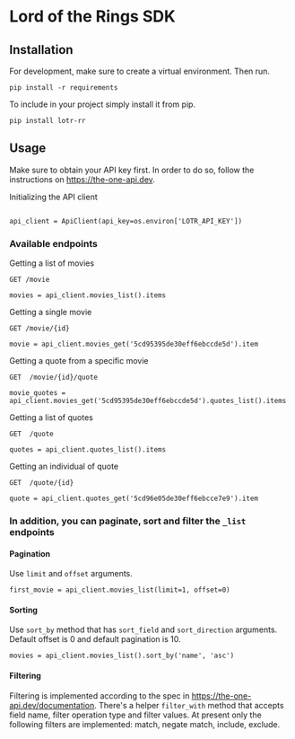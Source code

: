 # Lord of the Rings SDK

## Installation

For development, make sure to create a virtual environment. Then run. 

```
pip install -r requirements
```

To include in your project simply install it from pip.

```
pip install lotr-rr
```

## Usage

Make sure to obtain your API key first. In order to do so, follow the instructions on https://the-one-api.dev.

Initializing the API client

```

api_client = ApiClient(api_key=os.environ['LOTR_API_KEY'])
```

### Available endpoints

Getting a list of movies
```
GET /movie
```
```
movies = api_client.movies_list().items
```

Getting a single movie
```
GET /movie/{id}
```
```
movie = api_client.movies_get('5cd95395de30eff6ebccde5d').item
```

Getting a quote from a specific movie
```
GET  /movie/{id}/quote
```
```
movie_quotes = api_client.movies_get('5cd95395de30eff6ebccde5d').quotes_list().items
```

Getting a list of quotes
```
GET  /quote
```
```
quotes = api_client.quotes_list().items
```

Getting an individual of quote
```
GET  /quote/{id}
```
```
quote = api_client.quotes_get('5cd96e05de30eff6ebcce7e9').item
```

### In addition, you can paginate, sort and filter the `_list` endpoints

#### Pagination

Use `limit` and `offset` arguments.

```
first_movie = api_client.movies_list(limit=1, offset=0)
```

#### Sorting

Use `sort_by` method that has `sort_field` and `sort_direction` arguments. Default offset is 0 and default pagination is 10.

```
movies = api_client.movies_list().sort_by('name', 'asc')
```

#### Filtering

Filtering is implemented according to the spec in https://the-one-api.dev/documentation. There's a helper `filter_with` method that accepts field name, filter operation type and filter values.
At present only the following filters are implemented: match, negate match, include, exclude.


